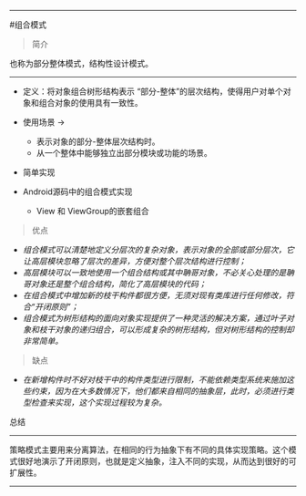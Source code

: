****
#组合模式
>简介

也称为部分整体模式，结构性设计模式。
****

* 定义：将对象组合树形结构表示 “部分-整体”的层次结构，使得用户对单个对象和组合对象的使用具有一致性。
* 使用场景 ->
	* 表示对象的部分-整体层次结构时。
	* 从一个整体中能够独立出部分模块或功能的场景。
	
* 简单实现
	
		

* Android源码中的组合模式实现

	* View 和 ViewGroup的嵌套组合

> 优点

* *组合模式可以清楚地定义分层次的复杂对象，表示对象的全部或部分层次，它让高层模块忽略了层次的差异，方便对整个层次结构进行控制；*
* *高层模块可以一致地使用一个组合结构或其中聃哥对象，不必关心处理的是聃哥对象还是整个组合结构，简化了高层模块的代码；*
* *在组合模式中增加新的枝干构件都很方便，无须对现有类库进行任何修改，符合“开闭原则”；*
* *组合模式为树形结构的面向对象实现提供了一种灵活的解决方案，通过叶子对象和枝干对象的递归组合，可以形成复杂的树形结构，但对树形结构的控制却非常简单。*

> 缺点

* *在新增构件时不好对枝干中的构件类型进行限制，不能依赖类型系统来施加这些约束，因为在大多数情况下，他们都来自相同的抽象层，此时，必须进行类型检查来实现，这个实现过程较为复杂。*

总结
****
策略模式主要用来分离算法，在相同的行为抽象下有不同的具体实现策略。这个模式很好地演示了开闭原则，也就是定义抽象，注入不同的实现，从而达到很好的可扩展性。
****


